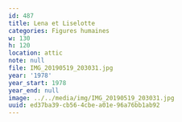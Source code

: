 ```yaml
---
id: 487
title: Lena et Liselotte
categories: Figures humaines
w: 130
h: 120
location: attic
note: null
file: IMG_20190519_203031.jpg
year: '1978'
year_start: 1978
year_end: null
image: ../../media/img/IMG_20190519_203031.jpg
uuid: ed37ba39-cb56-4cbe-a01e-96a76bb1ab92
---
```


